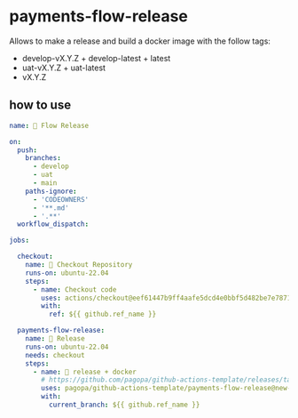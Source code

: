 # payments-flow-release

Allows to make a release and build a docker image with the follow tags:

- develop-vX.Y.Z + develop-latest + latest
- uat-vX.Y.Z + uat-latest
- vX.Y.Z

## how to use

```yaml
name: 🚀 Flow Release

on:
  push:
    branches:
      - develop
      - uat
      - main
    paths-ignore:
      - 'CODEOWNERS'
      - '**.md'
      - '.**'
  workflow_dispatch:

jobs:

  checkout:
    name: 🔖 Checkout Repository
    runs-on: ubuntu-22.04
    steps:
      - name: Checkout code
        uses: actions/checkout@eef61447b9ff4aafe5dcd4e0bbf5d482be7e7871
        with:
          ref: ${{ github.ref_name }}

  payments-flow-release:
    name: 🚀 Release
    runs-on: ubuntu-22.04
    needs: checkout
    steps:
      - name: 🚀 release + docker
        # https://github.com/pagopa/github-actions-template/releases/tag/v1.19.1
        uses: pagopa/github-actions-template/payments-flow-release@new-azdo-trigger-pipeline
        with:
          current_branch: ${{ github.ref_name }}
```

